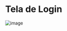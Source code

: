 # Tela de Login 
![image](https://github.com/Tiagosena21/Tela-de-Login-em-Flutter/assets/82514114/fb86ef4a-a0d5-4548-83e4-1a3391d9b46f)



